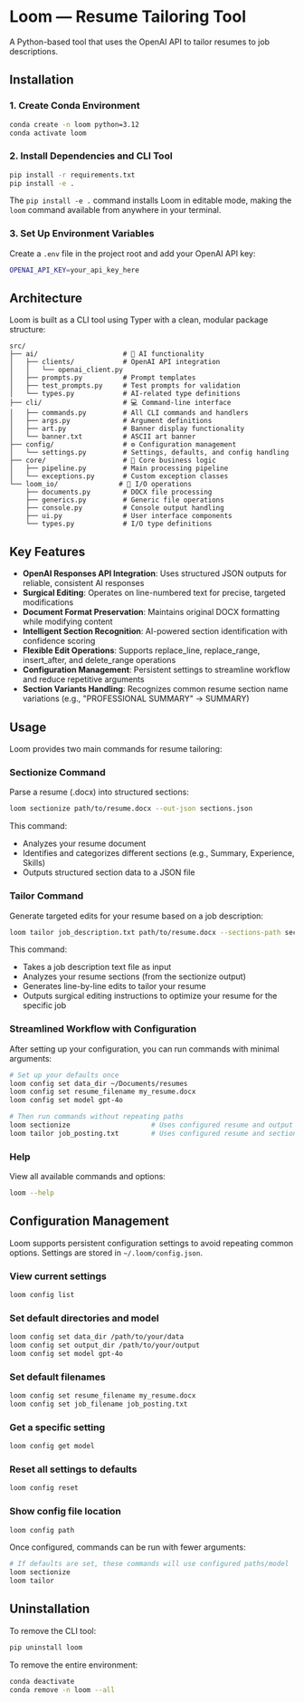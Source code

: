 # Loom — Resume Tailoring Tool

A Python-based tool that uses the OpenAI API to tailor resumes to job descriptions.

## Installation

### 1. Create Conda Environment
```bash
conda create -n loom python=3.12
conda activate loom
```

### 2. Install Dependencies and CLI Tool
```bash
pip install -r requirements.txt
pip install -e .
```

The `pip install -e .` command installs Loom in editable mode, making the `loom` command available from anywhere in your terminal.

### 3. Set Up Environment Variables

Create a `.env` file in the project root and add your OpenAI API key:
```bash
OPENAI_API_KEY=your_api_key_here
```

## Architecture

Loom is built as a CLI tool using Typer with a clean, modular package structure:

```
src/
├── ai/                     # 🧠 AI functionality
│   ├── clients/            # OpenAI API integration
│   │   └── openai_client.py
│   ├── prompts.py          # Prompt templates
│   ├── test_prompts.py     # Test prompts for validation
│   └── types.py            # AI-related type definitions
├── cli/                    # 💻 Command-line interface
│   ├── commands.py         # All CLI commands and handlers
│   ├── args.py             # Argument definitions
│   ├── art.py              # Banner display functionality
│   └── banner.txt          # ASCII art banner
├── config/                 # ⚙️ Configuration management
│   └── settings.py         # Settings, defaults, and config handling
├── core/                   # 🎯 Core business logic
│   ├── pipeline.py         # Main processing pipeline
│   └── exceptions.py       # Custom exception classes
└── loom_io/               # 📁 I/O operations
    ├── documents.py        # DOCX file processing
    ├── generics.py         # Generic file operations
    ├── console.py          # Console output handling
    ├── ui.py               # User interface components
    └── types.py            # I/O type definitions
```

## Key Features

- **OpenAI Responses API Integration**: Uses structured JSON outputs for reliable, consistent AI responses
- **Surgical Editing**: Operates on line-numbered text for precise, targeted modifications
- **Document Format Preservation**: Maintains original DOCX formatting while modifying content
- **Intelligent Section Recognition**: AI-powered section identification with confidence scoring
- **Flexible Edit Operations**: Supports replace_line, replace_range, insert_after, and delete_range operations
- **Configuration Management**: Persistent settings to streamline workflow and reduce repetitive arguments
- **Section Variants Handling**: Recognizes common resume section name variations (e.g., "PROFESSIONAL SUMMARY" → SUMMARY)

## Usage

Loom provides two main commands for resume tailoring:

### Sectionize Command

Parse a resume (.docx) into structured sections:

```bash
loom sectionize path/to/resume.docx --out-json sections.json
```

This command:
- Analyzes your resume document
- Identifies and categorizes different sections (e.g., Summary, Experience, Skills)
- Outputs structured section data to a JSON file

### Tailor Command

Generate targeted edits for your resume based on a job description:

```bash
loom tailor job_description.txt path/to/resume.docx --sections-path sections.json --out-json edits.json
```

This command:
- Takes a job description text file as input
- Analyzes your resume sections (from the sectionize output)
- Generates line-by-line edits to tailor your resume
- Outputs surgical editing instructions to optimize your resume for the specific job

### Streamlined Workflow with Configuration

After setting up your configuration, you can run commands with minimal arguments:

```bash
# Set up your defaults once
loom config set data_dir ~/Documents/resumes
loom config set resume_filename my_resume.docx
loom config set model gpt-4o

# Then run commands without repeating paths
loom sectionize                    # Uses configured resume and output locations
loom tailor job_posting.txt        # Uses configured resume and sections
```

### Help

View all available commands and options:
```bash
loom --help
```

## Configuration Management

Loom supports persistent configuration settings to avoid repeating common options. Settings are stored in `~/.loom/config.json`.

### View current settings
```bash
loom config list
```

### Set default directories and model
```bash
loom config set data_dir /path/to/your/data
loom config set output_dir /path/to/your/output
loom config set model gpt-4o
```

### Set default filenames
```bash
loom config set resume_filename my_resume.docx
loom config set job_filename job_posting.txt
```

### Get a specific setting
```bash
loom config get model
```

### Reset all settings to defaults
```bash
loom config reset
```

### Show config file location
```bash
loom config path
```

Once configured, commands can be run with fewer arguments:
```bash
# If defaults are set, these commands will use configured paths/model
loom sectionize
loom tailor
```

## Uninstallation

To remove the CLI tool:
```bash
pip uninstall loom
```

To remove the entire environment:
```bash
conda deactivate
conda remove -n loom --all
```
